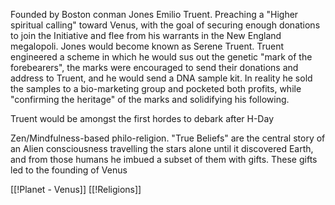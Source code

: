Founded by Boston conman Jones Emilio Truent. Preaching a "Higher spiritual calling" toward Venus, with the goal of securing enough donations to join the Initiative and flee from his warrants in the New England megalopoli. Jones would become known as Serene Truent. Truent engineered a scheme in which he would sus out the genetic "mark of the forebearers", the marks were encouraged to send their donations and address to Truent, and he would send a DNA sample kit. In reality he sold the samples to a bio-marketing group and pocketed both profits, while "confirming the heritage" of the marks and solidifying his following.

Truent would be amongst the first hordes to debark after H-Day

Zen/Mindfulness-based philo-religion. "True Beliefs" are the central story of an Alien consciousness travelling the stars alone until it discovered Earth, and from those humans he imbued a subset of them with gifts. These gifts led to the founding of Venus

[[!Planet - Venus]]
[[!Religions]]